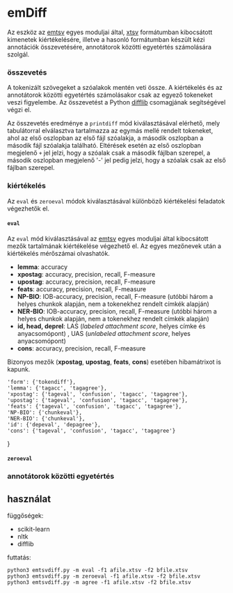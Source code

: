 # emDiff

Az eszköz az [emtsv](https://github.com/dlt-rilmta/emtsv) egyes moduljai által, [xtsv](https://github.com/dlt-rilmta/xtsv) formátumban kibocsátott kimenetek kiértékelésére, illetve a hasonló formátumban készült kézi annotációk összevetésére, annotátorok közötti egyetértés számolására szolgál.

### összevetés

A tokenizált szövegeket a szóalakok mentén veti össze. A kiértékelés és az annotátorok közötti egyetértés számolásakor csak az egyező tokeneket veszi figyelembe. Az összevetést a Python [difflib](https://docs.python.org/3/library/difflib.html) csomagjának segítségével végzi el.

Az összevetés eredménye a `printdiff` mód kiválasztásával elérhető, mely tabulátorral elválasztva tartalmazza az egymás mellé rendelt tokeneket, ahol az első oszlopban az első fájl szóalakja, a második oszlopban a második fájl szóalakja található. Eltérések esetén az első oszlopban megjelenő `+` jel jelzi, hogy a szóalak csak a második fájlban szerepel, a második oszlopban megjelenő '-' jel pedig jelzi, hogy a szóalak csak az első fájlban szerepel.

### kiértékelés

Az `eval` és `zeroeval` módok kiválasztásával különböző kiértékelési feladatok végezhetők el.

#### `eval`

Az `eval` mód kiválasztásával az [emtsv](https://github.com/dlt-rilmta/emtsv) egyes moduljai által kibocsátott mezők tartalmának kiértékelése végezhető el. Az egyes mezőnevek után a kiértékelés mérőszámai olvashatók.

* **lemma**: accuracy
* **xpostag**: accuracy, precision, recall, F-measure
* **upostag**: accuracy, precision, recall, F-measure
* **feats**: accuracy, precision, recall, F-measure
* **NP-BIO**: IOB-accuracy, precision, recall, F-measure (utóbbi három a helyes chunkok alapján, nem a tokenekhez rendelt címkék alapján)
* **NER-BIO**: IOB-accuracy, precision, recall, F-measure (utóbbi három a helyes chunkok alapján, nem a tokenekhez rendelt címkék alapján)
* **id, head, deprel**: LAS (_labeled attachment score_, helyes címke és anyacsomópont) , UAS (_unlabeled attachment score_, helyes anyacsomópont)
* **cons**: accuracy, precision, recall, F-measure

Bizonyos mezők (**xpostag**, **upostag**, **feats**, **cons**) esetében hibamátrixot is kapunk.


    'form': {'tokendiff'},
    'lemma': {'tagacc', 'tagagree'},
    'xpostag': {'tageval', 'confusion', 'tagacc', 'tagagree'},
    'upostag': {'tageval', 'confusion', 'tagacc', 'tagagree'},
    'feats': {'tageval', 'confusion', 'tagacc', 'tagagree'},
    'NP-BIO': {'chunkeval'},
    'NER-BIO': {'chunkeval'},
    'id': {'depeval', 'depagree'},
    'cons': {'tageval', 'confusion', 'tagacc', 'tagagree'}
}

#### `zeroeval`

### annotátorok közötti egyetértés

## használat

függőségek:
* scikit-learn
* nltk
* difflib

futtatás:
```
python3 emtsvdiff.py -m eval -f1 afile.xtsv -f2 bfile.xtsv 
python3 emtsvdiff.py -m zeroeval -f1 afile.xtsv -f2 bfile.xtsv 
python3 emtsvdiff.py -m agree -f1 afile.xtsv -f2 bfile.xtsv 
```
